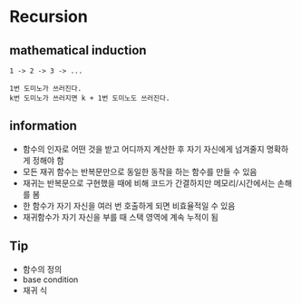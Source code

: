 # Recursion

## mathematical induction

```
1 -> 2 -> 3 -> ...

1번 도미노가 쓰러진다.
k번 도미노가 쓰러지면 k + 1번 도미노도 쓰러진다.
```

## information

- 함수의 인자로 어떤 것을 받고 어디까지 계산한 후 자기 자신에게 넘겨줄지 명확하게 정해야 함
- 모든 재귀 함수는 반복문만으로 동일한 동작을 하는 함수를 만들 수 있음
- 재귀는 반복문으로 구현했을 때에 비해 코드가 간결하지만 메모리/시간에서는 손해를 봄
- 한 함수가 자기 자신을 여러 번 호출하게 되면 비효율적일 수 있음
- 재귀함수가 자기 자신을 부를 때 스택 영역에 계속 누적이 됨

## Tip

- 함수의 정의
- base condition
- 재귀 식
